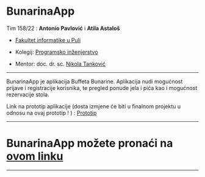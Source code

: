 # BunarinaApp

Tim 158/22 : **Antonio Pavlović** i **Atila Astaloš**

- <a href="https://fipu.unipu.hr/">Fakultet informatike u Puli</a>

- Kolegij: <a href="https://fiputreca.notion.site/fiputreca/Programsko-in-enjerstvo-e353945331df468e8382cdad1e91c4b8">Programsko inženjerstvo </a>

- Mentor: doc. dr. sc. <a href="https://fiputreca.notion.site/fiputreca/Kontakt-stranica-875574d1b92248b1a8e90dae52cd29a9" > Nikola Tanković </a>

---

BunarinaApp je aplikacija Buffeta Bunarine. Aplikacija nudi mogućnost prijave i registracije korisnika, te pregled ponude jela i pića kao i mogućnost rezervacije stola. 

Link na prototip aplikacije (dosta izmjene će biti u finalnom projektu u odnosu na ovaj prototip ! ) : <a href="https://www.figma.com/proto/BrNYSDr1m6JyCMlm5xest1/Untitled?type=design&scaling=scale-down&page-id=0%3A1&node-id=0-3&starting-point-node-id=0%3A3">Prototip</a>

---

# BunarinaApp možete pronaći na <a href="https://bunarina.netlify.app/">ovom linku</a> 

---
